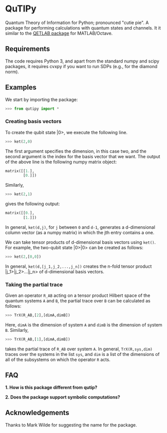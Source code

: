 # QuTIPy
Quantum Theory of Information for Python; pronounced "cutie pie". A package for performing calculations with quantum states and channels. It it similar to the [QETLAB package](http://www.qetlab.com/Main_Page) for MATLAB/Octave.


## Requirements

The code requires Python 3, and apart from the standard numpy and scipy packages, it requires cvxpy if you want to run SDPs (e.g., for the diamond norm).


## Examples

We start by importing the package:

```python
>>> from qutipy import *
```

### Creating basis vectors

To create the qubit state |0>, we execute the following line.

```python
>>> ket(2,0)
```

The first argument specifies the dimension, in this case two, and the second argument is the index for the basis vector that we want. The output of the above line is the following numpy matrix object:

```python
matrix([[1.],
        [0.]])
```

Similarly,
```python
>>> ket(2,1)
```
gives the following output:

```python
matrix([[0.],
        [1.]])
```

In general, ```ket(d,j)```, for ```j``` between ```0``` and ```d-1```, generates a d-dimensional column vector (as a numpy matrix) in which the jth entry contains a one.

We can take tensor products of d-dimensional basis vectors using ```ket()```. For example, the two-qubit state |0>|0> can be created as follows:

```python
>>> ket(2,[0,0])
```

In general, ```ket(d,[j_1,j_2,...,j_n])``` creates the n-fold tensor product |j_1>|j_2>...|j_n> of d-dimensional basis vectors.


### Taking the partial trace

Given an operator ```R_AB``` acting on a tensor product Hilbert space of the quantum systems ```A``` and ```B```, the partial trace over ```B``` can be calculated as follows:

```python
>>> TrX(R_AB,[2],[dimA,dimB])
```

Here, ```dimA``` is the dimension of system ```A``` and ```dimB``` is the dimension of system ```B```. Similarly,

```python
>>> TrX(R_AB,[1],[dimA,dimB])
```

takes the partial trace of ```R_AB``` over system ```A```. In general, ```TrX(R,sys,dim)``` traces over the systems in the list ```sys```, and ```dim``` is a list of the dimensions of all of the subsystems on which the operator ```R``` acts.



## FAQ

**1. How is this package different from qutip?**

**2. Does the package support symbolic computations?**

## Acknowledgements

Thanks to Mark Wilde for suggesting the name for the package.




